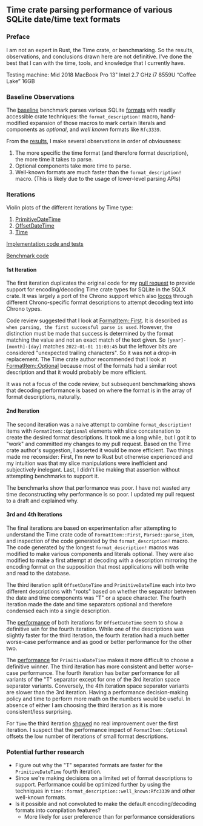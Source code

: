 ## Time crate parsing performance of various SQLite date/time text formats

### Preface

I am not an expert in Rust, the Time crate, or benchmarking. So the results, observations, and conclusions drawn
here are not definitive. I've done the best that I can with the time, tools, and knowledge that I currently have.

Testing machine: Mid 2018 MacBook Pro 13"
                 Intel 2.7 GHz i7 8559U “Coffee Lake”
                 16GB

### Baseline Observations

The [baseline](benches/baseline.rs) benchmark parses various SQLite
[formats](https://www.sqlite.org/lang_datefunc.html#time_values) with readily accessible
crate techniques: the `format_description!` macro, hand-modified expansion of those macros to
mark certain literals and components as _optional_, and _well known_ formats like `Rfc3339`.

From the [results](images/Baseline.svg), I make several observations in order of
obviousness:

1. The more specific the time format (and therefore format description), the more time it takes to parse.
2. Optional components take more time to parse.
3. Well-known formats are much faster than the `format_description!` macro. (This is likely due to the usage of
lower-level parsing APIs)

### Iterations

Violin plots of the different iterations by Time type:

1. [PrimitiveDateTime](images/PrimitiveDateTime.svg)
2. [OffsetDateTime](images/OffsetDateTime.svg)
3. [Time](images/Time.svg)

[Implementation code and tests](src/lib.rs)

[Benchmark code](benches/benchmark.rs)

#### 1st Iteration

The first iteration duplicates the original code for my [pull request](https://github.com/launchbadge/sqlx/pull/1865) to
provide support for encoding/decoding Time crate types for SQLite in the SQLX crate. It was largely a port of the
Chrono support which also [loops](https://github.com/launchbadge/sqlx/blob/59ad2ecc92b3c390115b19aeabc217ea7bdf4f05/sqlx-core/src/sqlite/types/chrono.rs#L119)
through different Chrono-specific format descriptions to attempt decoding text into Chrono types.

Code review suggested that I look at [FormatItem::First](https://docs.rs/time/latest/time/format_description/enum.FormatItem.html#variant.First).
It is described as `when parsing, the first successful parse is used`. However, the distinction must be made that
success is determined by the format matching the value and not an exact match of the text given. So
`[year]-[month]-[day]` matches `2022-01-01 11:03:45` but the leftover bits are considered "unexpected trailing
characters". So it was not a drop-in replacement. The Time crate author recommended that I look at
[FormatItem::Optional](https://docs.rs/time/latest/time/format_description/enum.FormatItem.html#variant.Optional)
because most of the formats had a similar root description and that it would probably be more efficient.

It was not a focus of the code review, but subsequent benchmarking shows that decoding performance is based on where
the format is in the array of format descriptions, naturally.

#### 2nd Iteration

The second iteration was a naive attempt to combine `format_description!` items with `FormatItem::Optional` elements
with slice concatenation to create the desired format descriptions. It took me a long while, but I got it to
"work" and committed my changes to my pull request. Based on the Time crate author's suggestion, I asserted it would be
more efficient. Two things made me reconsider: First, I'm new to Rust but otherwise experienced and my intuition was
that my slice manipulations were inefficient and subjectively inelegant. Last, I didn't like making that assertion
without attempting benchmarks to support it.

The benchmarks show that performance was poor. I have not wasted any time deconstructing why performance is
so poor. I updated my pull request to a draft and explained why.

#### 3rd and 4th Iterations

The final iterations are based on experimentation after attempting to understand the Time crate code of
`FormatItem::First`, `Parsed::parse_item`, and inspection of the code generated by the `format_description!` macro.
The code generated by the longest `format_description!` macros was modified to make various components and literals
optional. They were also modified to make a first attempt at decoding with a description mirroring the encoding format
on the supposition that most applications will both write and read to the database.

The third iteration split `OffsetDateTime` and `PrimitiveDateTime` each into two different descriptions
with "roots" based on whether the separator between the date and time components was "T" or a space character.
The fourth iteration made the date and time separators optional and therefore condensed each into a single
description.

The [performance](images/OffsetDateTime.svg) of both iterations for `OffsetDateTime` seem to show a definitive win for the fourth iteration.
While one of the descriptions was slightly faster for the third iteration, the fourth iteration had a much better
worse-case performance and as good or better performance for the other two.

The [performance](images/PrimitiveDateTime.svg) for `PrimitiveDateTime` makes it more difficult to choose a definitive winner. The third
iteration has more consistent and better worse-case performance. The fourth iteration has better performance for all
variants of the "T" separator except for one of the 3rd iteration space separator variants. Conversely, the 4th
iteration space separator variants are slower than the 3rd iteration. Having a performance decision-making policy
and time to perform more math on the numbers would be useful. In absence of either I am choosing the third iteration
as it is more consistent/less surprising.

For `Time` the third iteration [showed](images/Time.svg) no real improvement over the first iteration. I suspect that the
performance impact of `FormatItem::Optional` offsets the low number of iterations of small format descriptions.

### Potential further research

* Figure out why the "T" separated formats are faster for the `PrimitiveDateTime` fourth iteration.
* Since we're making decisions on a limited set of format descriptions to support. Performance could be optimized further by using the techniques in `time::format_description::well_known:Rfc3339` and other well-known formats.
* Is it possible and not convoluted to make the default encoding/decoding formats into compilation features?
  * More likely for user preference than for performance considerations